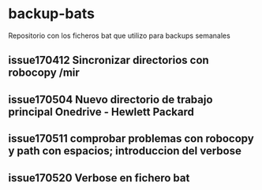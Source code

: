 # backup-bats
Repositorio con los ficheros bat que utilizo para backups semanales

## issue170412  Sincronizar directorios con robocopy /mir
## issue170504  Nuevo directorio de trabajo principal  Onedrive - Hewlett Packard
## issue170511  comprobar problemas con robocopy y path con espacios; introduccion del verbose
## issue170520  Verbose en fichero bat
 
